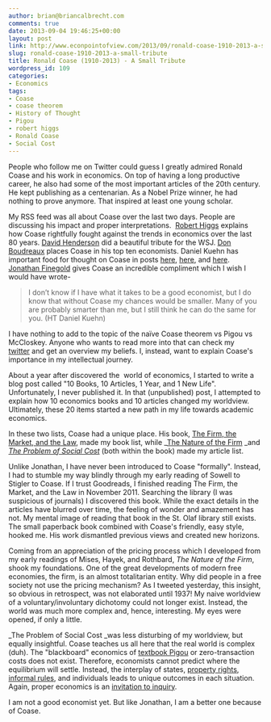 ```yaml
---
author: brian@briancalbrecht.com
comments: true
date: 2013-09-04 19:46:25+00:00
layout: post
link: http://www.econpointofview.com/2013/09/ronald-coase-1910-2013-a-small-tribute/
slug: ronald-coase-1910-2013-a-small-tribute
title: Ronald Coase (1910-2013) - A Small Tribute
wordpress_id: 109
categories:
- Economics
tags:
- Coase
- coase theorem
- History of Thought
- Pigou
- robert higgs
- Ronald Coase
- Social Cost
---
```


People who follow me on Twitter could guess I greatly admired Ronald Coase and his work in economics. On top of having a long productive career, he also had some of the most important articles of the 20th century. He kept publishing as a centenarian. As a Nobel Prize winner, he had nothing to prove anymore. That inspired at least one young scholar.

My RSS feed was all about Coase over the last two days. People are discussing his impact and proper interpretations.  [Robert Higgs](http://bastiat.mises.org/2013/09/ronald-coase-professional-odd-man-out/) explains how Coase rightfully fought against the trends in economics over the last 80 years. [David Henderson](http://www.hoover.org/news/daily-report/155671) did a beautiful tribute for the WSJ. [Don Boudreaux](http://cafehayek.com/2013/09/ronald-coase-1910-2013.html) places Coase in his top ten economists. Daniel Kuehn has important food for thought on Coase in posts [here](http://factsandotherstubbornthings.blogspot.com.es/2013/09/how-not-to-honor-coases-legacy.html), [here](http://factsandotherstubbornthings.blogspot.com.es/2013/09/three-quick-thoughts-on-nobody.html), and [here](http://factsandotherstubbornthings.blogspot.com.es/2013/09/why-stiglerian-version-of-naive-coase.html). [Jonathan Finegold](http://www.economicthought.net/blog/?p=4993) gives Coase an incredible compliment which I wish I would have wrote-


<blockquote>I don’t know if I have what it takes to be a good economist, but I do know that without Coase my chances would be smaller. Many of you are probably smarter than me, but I still think he can do the same for you. (HT Daniel Kuehn)</blockquote>


I have nothing to add to the topic of the naïve Coase theorem vs Pigou vs McCloskey. Anyone who wants to read more into that can check my [twitter](https://twitter.com/BrianCAlbrecht) and get an overview my beliefs. I, instead, want to explain Coase's importance in my intellectual journey.

About a year after discovered the  world of economics, I started to write a blog post called "10 Books, 10 Articles, 1 Year, and 1 New Life". Unfortunately, I never published it. In that (unpublished) post, I attempted to explain how 10 economics books and 10 articles changed my worldview. Ultimately, these 20 items started a new path in my life towards academic economics.

In these two lists, Coase had a unique place. His book, [The Firm, the Market, and the Law](http://www.amazon.com/The-Firm-Market-Law-Coase/dp/0226111016/ref=sr_1_1?ie=UTF8&qid=1378320499&sr=8-1&keywords=coase), made my book list, while _[The Nature of the Firm](http://en.wikipedia.org/wiki/The_Nature_of_the_Firm) _and _[The Problem of Social Cost](http://en.wikipedia.org/wiki/The_Problem_of_Social_Cost)_ (both within the book) made my article list.

Unlike Jonathan, I have never been introduced to Coase "formally". Instead, I had to stumble my way blindly through my early reading of Sowell to Stigler to Coase. If I trust Goodreads, I finished reading The Firm, the Market, and the Law in November 2011. Searching the library (I was suspicious of journals) I discovered this book. While the exact details in the articles have blurred over time, the feeling of wonder and amazement has not. My mental image of reading that book in the St. Olaf library still exists. The small paperback book combined with Coase's friendly, easy style, hooked me. His work dismantled previous views and created new horizons.

Coming from an appreciation of the pricing process which I developed from my early readings of Mises, Hayek, and Rothbard, _The Nature of the Firm_, shook my foundations. One of the great developments of modern free economies, the firm, is an almost totalitarian entity. Why did people in a free society not use the pricing mechanism? As I tweeted yesterday, this insight, so obvious in retrospect, was not elaborated until 1937! My naive worldview of a voluntary/involuntary dichotomy could not longer exist. Instead, the world was much more complex and, hence, interesting. My eyes were opened, if only a little.

_The Problem of Social Cost _was less disturbing of my worldview, but equally insightful. Coase teaches us all here that the real world is complex (duh). The "blackboard" economics of [textbook Pigou](http://factsandotherstubbornthings.blogspot.com.es/2013/09/a-thought-on-textbook-pigou-and-real.html) or zero-transaction costs does not exist. Therefore, economists cannot predict where the equilibrium will settle. Instead, the interplay of states, [property rights](http://www.econlib.org/library/Enc/PropertyRights.html), [informal rules](http://www.press.umich.edu/pdf/9780472065462-fm.pdf), and individuals leads to unique outcomes in each situation. Again, proper economics is an [invitation to inquiry](http://www.econtalk.org/archives/2013/01/boettke_on_livi.html).

I am not a good economist yet. But like Jonathan, I am a better one because of Coase.
